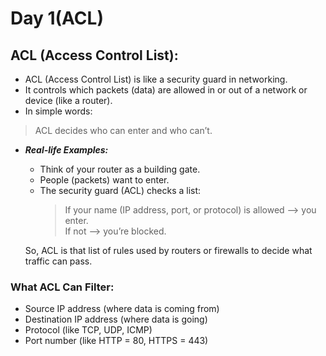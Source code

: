# Day 1(ACL) 
## ACL (Access Control List):
* ACL (Access Control List) is like a security guard in networking.
* It controls which packets (data) are allowed in or out of a network or device (like a router).
* In simple words:
> ACL decides who can enter and who can’t.
* ***Real-life Examples:***
     - Think of your router as a building gate.
     - People (packets) want to enter.
     -  The security guard (ACL) checks a list:
         > If your name (IP address, port, or protocol) is allowed --> you enter.   
         > If not --> you’re blocked.   
         
  So, ACL is that list of rules used by routers or firewalls to decide what traffic can pass.


### What ACL Can Filter:
* Source IP address (where data is coming from)
* Destination IP address (where data is going)
* Protocol (like TCP, UDP, ICMP)
* Port number (like HTTP = 80, HTTPS = 443)
